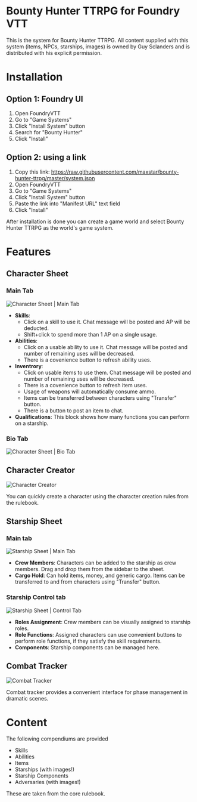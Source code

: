 # Bounty Hunter TTRPG for Foundry VTT
This is the system for Bounty Hunter TTRPG. All content supplied with this system (items, NPCs, starships, images) is owned by Guy Sclanders and is distributed with his explicit permission.

# Installation
## Option 1: Foundry UI
1. Open FoundryVTT
1. Go to "Game Systems"
1. Click "Install System" button
1. Search for "Bounty Hunter"
1. Click "Install"
## Option 2: using a link
1. Copy this link: https://raw.githubusercontent.com/maxstar/bounty-hunter-ttrpg/master/system.json
1. Open FoundryVTT
1. Go to "Game Systems"
1. Click "Install System" button
1. Paste the link into "Manifest URL" text field
1. Click "Install"

After installation is done you can create a game world and select Bounty Hunter TTRPG as the world's game system.

# Features
## Character Sheet
### Main Tab
![Character Sheet | Main Tab](https://github.com/maxstar/bounty-hunter-ttrpg/raw/master/asset/img/readme/char-sheet-bio.png)

* **Skills**: 
  * Click on a skill to use it. Chat message will be posted and AP will be deducted. 
  * Shift+click to spend more than 1 AP on a single usage.
* **Abilities**: 
  * Click on a usable ability to use it. Chat message will be posted and number of remaining uses will be decreased. 
  * There is a covenience button to refresh ability uses.
* **Inventrory**: 
  * Click on usable items to use them. Chat message will be posted and number of remaining uses will be decreased. 
  * There is a covenience button to refresh item uses. 
  * Usage of weapons will automatically consume ammo. 
  * Items can be transferred between characters using "Transfer" button.
  * There is a button to post an item to chat.
* **Qualifications**: This block shows how many functions you can perform on a starship.

### Bio Tab
![Character Sheet | Bio Tab](https://github.com/maxstar/bounty-hunter-ttrpg/raw/master/asset/img/readme/char-sheet-bio.png)

## Character Creator
![Character Creator](https://github.com/maxstar/bounty-hunter-ttrpg/raw/master/asset/img/readme/character-creation.png)

You can quickly create a character using the character creation rules from the rulebook.

## Starship Sheet
### Main tab
![Starship Sheet | Main Tab](https://github.com/maxstar/bounty-hunter-ttrpg/raw/master/asset/img/readme/starship-main.png)

* **Crew Members**: Characters can be added to the starship as crew members. Drag and drop them from the sidebar to the sheet.
* **Cargo Hold**: Can hold items, money, and generic cargo. Items can be transferred to and from characters using "Transfer" button.

### Starship Control tab
![Starship Sheet | Control Tab](https://github.com/maxstar/bounty-hunter-ttrpg/raw/master/asset/img/readme/starship-control.png)

* **Roles Assignment**: Crew members can be visually assigned to starship roles.
* **Role Functions**: Assigned characters can use convenient buttons to perform role functions, if they satisfy the skill requirements.
* **Components**: Starship components can be managed here.

## Combat Tracker
![Combat Tracker](https://github.com/maxstar/bounty-hunter-ttrpg/raw/master/asset/img/readme/combat-tracker.png)

Combat tracker provides a convenient interface for phase management in dramatic scenes.

# Content
The following compendiums are provided
* Skills
* Abilities
* Items
* Starships (with images!)
* Starship Components
* Adversaries (with images!)

These are taken from the core rulebook.